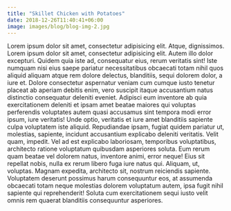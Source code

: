 ```yaml
---
title: "Skillet Chicken with Potatoes"
date: 2018-12-26T11:40:41+06:00
image: images/blog/blog-img-2.jpg
---
```



Lorem ipsum dolor sit amet, consectetur adipisicing elit. Atque, dignissimos. Lorem ipsum dolor sit amet, consectetur adipisicing elit. Autem illo dolor excepturi. Quidem quia iste ad, consequatur eius, rerum veritatis sint! Iste numquam nisi eius saepe pariatur necessitatibus obcaecati totam nihil quos aliquid aliquam atque rem dolore delectus, blanditiis, sequi dolorem dolor, a iure et. Dolore consectetur aspernatur veniam cum cumque iusto tenetur placeat ab aperiam debitis enim, vero suscipit itaque accusantium natus distinctio consequatur deleniti eveniet. Adipisci eum inventore ab quia exercitationem deleniti et ipsam amet beatae maiores qui voluptas perferendis voluptates autem quasi accusamus sint tempora modi error ipsum, iure veritatis! Unde optio, veritatis et iure amet blanditiis sapiente culpa voluptatem iste aliquid. Repudiandae ipsam, fugiat quidem pariatur ut, molestias, sapiente, incidunt accusantium explicabo deleniti veritatis. Velit quam, impedit. Vel ad est explicabo laboriosam, temporibus voluptatibus, architecto ratione voluptatum quibusdam asperiores soluta. Eum rerum quam beatae vel dolorem natus, inventore animi, error neque! Eius sit repellat nobis, nulla ex rerum libero fuga iure natus qui. Aliquam, ut, voluptas. Magnam expedita, architecto sit, nostrum reiciendis sapiente. Voluptatem deserunt possimus harum consequuntur eos, at assumenda obcaecati totam neque molestias dolorem voluptatum autem, ipsa fugit nihil sapiente qui reprehenderit! Soluta cum exercitationem sequi iusto velit omnis rem quaerat blanditiis consequuntur asperiores.